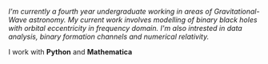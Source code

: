 *I'm currently a fourth year undergraduate working in areas of Gravitational-Wave astronomy. My current work involves modelling of binary black holes with orbital eccentricity in frequency domain. I'm also intrested in data analysis, binary formation channels and numerical relativity.*



I work with **Python** and **Mathematica**


